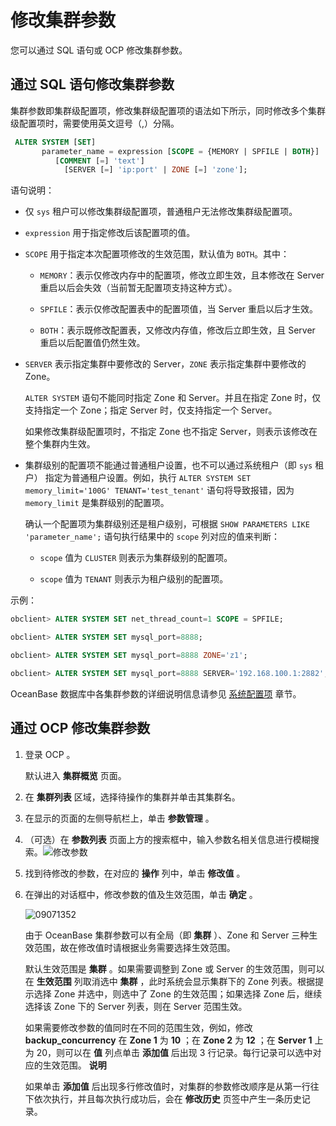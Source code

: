 修改集群参数 
===========================

您可以通过 SQL 语句或 OCP 修改集群参数。

通过 SQL 语句修改集群参数 
------------------------------------

集群参数即集群级配置项，修改集群级配置项的语法如下所示，同时修改多个集群级配置项时，需要使用英文逗号（,）分隔。

```sql
 ALTER SYSTEM [SET]
       parameter_name = expression [SCOPE = {MEMORY | SPFILE | BOTH}]
          [COMMENT [=] 'text']
            [SERVER [=] 'ip:port' | ZONE [=] 'zone'];
```



语句说明：

* 仅 `sys` 租户可以修改集群级配置项，普通租户无法修改集群级配置项。

  

* `expression` 用于指定修改后该配置项的值。

  

* `SCOPE` 用于指定本次配置项修改的生效范围，默认值为 `BOTH`。其中： 

  * `MEMORY`：表示仅修改内存中的配置项，修改立即生效，且本修改在 Server 重启以后会失效（当前暂无配置项支持这种方式）。

    
  
  * `SPFILE`：表示仅修改配置表中的配置项值，当 Server 重启以后才生效。

    
  
  * `BOTH`：表示既修改配置表，又修改内存值，修改后立即生效，且 Server 重启以后配置值仍然生效。

    
  

  

* `SERVER` 表示指定集群中要修改的 Server，`ZONE` 表示指定集群中要修改的 Zone。

  `ALTER SYSTEM` 语句不能同时指定 Zone 和 Server。并且在指定 Zone 时，仅支持指定一个 Zone；指定 Server 时，仅支持指定一个 Server。

  如果修改集群级配置项时，不指定 Zone 也不指定 Server，则表示该修改在整个集群内生效。
  

* 集群级别的配置项不能通过普通租户设置，也不可以通过系统租户（即 `sys` 租户） 指定为普通租户设置。例如，执行 `ALTER SYSTEM SET memory_limit='100G' TENANT='test_tenant'` 语句将导致报错，因为 `memory_limit` 是集群级别的配置项。

  确认一个配置项为集群级别还是租户级别，可根据 `SHOW PARAMETERS LIKE 'parameter_name';` 语句执行结果中的 `scope` 列对应的值来判断： 
  * `scope` 值为 `CLUSTER` 则表示为集群级别的配置项。

    
  
  * `scope` 值为 `TENANT` 则表示为租户级别的配置项。

    
  

  




示例：

```sql
obclient> ALTER SYSTEM SET net_thread_count=1 SCOPE = SPFILE;

obclient> ALTER SYSTEM SET mysql_port=8888;

obclient> ALTER SYSTEM SET mysql_port=8888 ZONE='z1';

obclient> ALTER SYSTEM SET mysql_port=8888 SERVER='192.168.100.1:2882';
```



OceanBase 数据库中各集群参数的详细说明信息请参见 [系统配置项](/zh-CN/12.reference-guide/3.system-configuration-items/1.overview-of-system-configuration-items.md) 章节。

通过 OCP 修改集群参数 
----------------------------------

1. 登录 OCP 。

   默认进入 **集群概览** 页面。
   

2. 在 **集群列表** 区域，选择待操作的集群并单击其集群名。

   

3. 在显示的页面的左侧导航栏上，单击 **参数管理** 。

   

4. （可选）在 **参数列表** 页面上方的搜索框中，输入参数名相关信息进行模糊搜索。![修改参数](https://help-static-aliyun-doc.aliyuncs.com/assets/img/zh-CN/4716860061/p168819.png)

   

5. 找到待修改的参数，在对应的 **操作** 列中，单击 **修改值** 。

   

6. 在弹出的对话框中，修改参数的值及生效范围，单击 **确定** 。

   ![09071352](https://help-static-aliyun-doc.aliyuncs.com/assets/img/zh-CN/0260562361/p324226.png)

   由于 OceanBase 集群参数可以有全局（即 **集群** ）、Zone 和 Server 三种生效范围，故在修改值时请根据业务需要选择生效范围。

   默认生效范围是 **集群** 。如果需要调整到 Zone 或 Server 的生效范围，则可以在 **生效范围** 列取消选中 **集群** ，此时系统会显示集群下的 Zone 列表。根据提示选择 Zone 并选中，则选中了 Zone 的生效范围；如果选择 Zone 后，继续选择该 Zone 下的 Server 列表，则在 Server 范围生效。

   如果需要修改参数的值同时在不同的范围生效，例如，修改 **backup_concurrency** 在 **Zone 1** 为 **10** ；在 **Zone 2** 为 **12** ；在 **Server 1** 上为 20，则可以在 **值** 列点单击 **添加值** 后出现 3 行记录。每行记录可以选中对应的生效范围。
   **说明**

   

   如果单击 **添加值** 后出现多行修改值时，对集群的参数修改顺序是从第一行往下依次执行，并且每次执行成功后，会在 **修改历史** 页签中产生一条历史记录。
   



